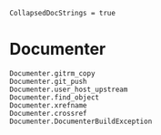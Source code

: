 ```@meta
CollapsedDocStrings = true
```

# Documenter

```@docs
Documenter.gitrm_copy
Documenter.git_push
Documenter.user_host_upstream
Documenter.find_object
Documenter.xrefname
Documenter.crossref
Documenter.DocumenterBuildException
```
